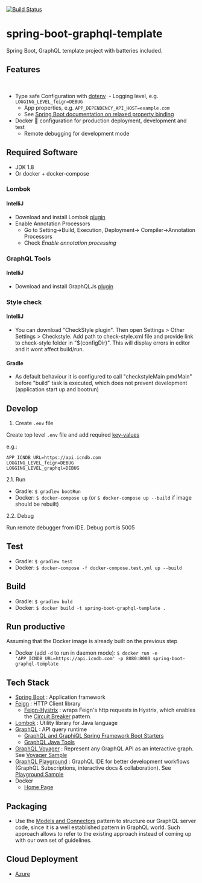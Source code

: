[![Build Status](https://travis-ci.org/ctco-dev/spring-boot-graphql-template.svg?branch=master)](https://travis-ci.org/ctco-dev/spring-boot-graphql-template)

# spring-boot-graphql-template

Spring Boot, GraphQL template project with batteries included.

## Features
​
- Type safe Configuration with [dotenv](https://12factor.net/config)
  - Logging level, e.g. `LOGGING_LEVEL_feign=DEBUG`
  - App properties, e.g. `APP_DEPENDENCY_API_HOST=example.com`
  - See [Spring Boot documentation on relaxed property binding](https://docs.spring.io/spring-boot/docs/current/reference/html/boot-features-external-config.html#boot-features-external-config-relaxed-binding)
- Docker :whale: configuration for production deployment, development and test
  - Remote debugging for development mode

## Required Software
- JDK 1.8
- Or docker + docker-compose

### Lombok

#### IntelliJ 

- Download and install Lombok [plugin](https://plugins.jetbrains.com/plugin/6317-lombok-plugin)
- Enable Annotation Processors
  -  Go to Setting->Build, Execution, Deployment-> Compiler->Annotation Processors
  -  Check _Enable annotation processing_
  
### GraphQL Tools
  
#### IntelliJ

- Download and install GraphQLJs [plugin](https://plugins.jetbrains.com/plugin/8097-js-graphql)

### Style check

#### IntelliJ

- You can download "CheckStyle plugin". Then open Settings > Other Settings > Checkstyle. Add path to check-style.xml file 
  and provide link to check-style folder in "${configDir}". This will display errors in editor and it wont affect build/run. 

#### Gradle

- As default behaviour it is configured to call "checkstyleMain pmdMain" before "build" task is executed, which does not prevent
 development (application start up and bootrun)

## Develop

1. Create `.env` file 

Create top level `.env` file and add required [key-values](https://docs.oracle.com/cd/E23095_01/Platform.93/ATGProgGuide/html/s0204propertiesfileformat01.html)

e.g.:
```
APP_ICNDB_URL=https://api.icndb.com
LOGGING_LEVEL_feign=DEBUG
LOGGING_LEVEL_graphql=DEBUG
```

2.1. Run

- Gradle: `$ gradlew bootRun`
- Docker: `$ docker-compose up` (or `$ docker-compose up --build` if image should be rebuilt)

2.2. Debug

Run remote debugger from IDE. Debug port is 5005

## Test

- Gradle: `$ gradlew test`
- Docker: `$ docker-compose -f docker-compose.test.yml up --build`

## Build

- Gradle: `$ gradlew buld`
- Docker: `$ docker build -t spring-boot-graphql-template .`

## Run productive

Assuming that the Docker image is already built on the previous step

- Docker (add `-d` to run in daemon mode): `$ docker run -e 'APP_ICNDB_URL=https://api.icndb.com' -p 8080:8080 spring-boot-graphql-template`

## Tech Stack
- [Spring Boot](https://projects.spring.io/spring-boot/) : Application framework
- [Feign](https://github.com/OpenFeign/feign) : HTTP Client library
  - [Feign-Hystrix](https://github.com/OpenFeign/feign/tree/master/hystrix) : wraps Feign's http requests in Hystrix, which enables the [Circuit Breaker](https://en.wikipedia.org/wiki/Circuit_breaker_design_pattern) pattern. 
- [Lombok](https://projectlombok.org/features/index.html) : Utility library for Java language
- [GraphQL](http://graphql.org/learn/) : API query runtime
  - [GraphQL and GraphiQL Spring Framework Boot Starters](https://github.com/graphql-java/graphql-spring-boot)
  - [GraphQL Java Tools](https://github.com/graphql-java/graphql-java-tools)
- [GraphQL Voyager](https://github.com/APIs-guru/graphql-voyager) : Represent any GraphQL API as an interactive graph. See [Voyager Sample](https://github.com/ctco/spring-boot-graphql-template/blob/master/VOYAGER.md)
- [GraphQL Playground](https://github.com/graphcool/graphql-playground/) : GraphQL IDE for better development workflows (GraphQL Subscriptions, interactive docs & collaboration). See [Playground Sample](https://github.com/ctco/spring-boot-graphql-template/blob/master/PLAYGROUND.md)   
- Docker
  - [Home Page](https://www.docker.com)
  
## Packaging
- Use the [Models and Connectors](https://dev-blog.apollodata.com/how-to-build-graphql-servers-87587591ded5) pattern to structure our GraphQL server code, since it is a well established pattern in GraphQL world. Such approach allows to refer to the existing approach instead of coming up with our own set of guidelines.
  
## Cloud Deployment  
- [Azure](https://github.com/ctco-dev/spring-boot-graphql-template/blob/master/cloud/azure/README.md)

